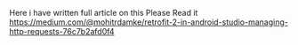Here i have written full article on this 
Please Read it 
https://medium.com/@mohitrdamke/retrofit-2-in-android-studio-managing-http-requests-76c7b2afd0f4
